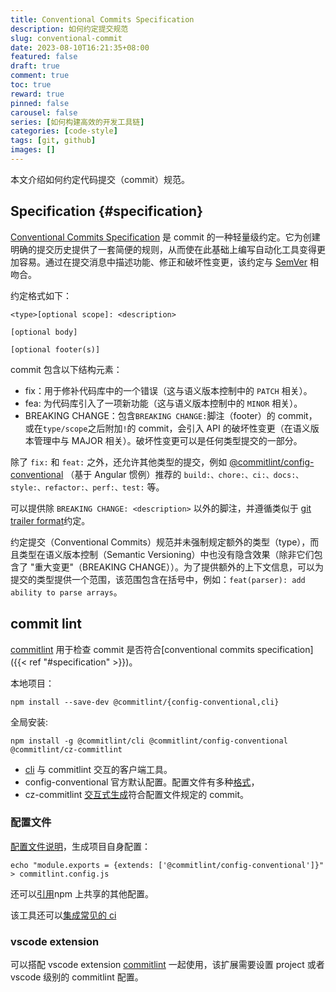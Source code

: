 ```yaml
---
title: Conventional Commits Specification
description: 如何约定提交规范
slug: conventional-commit
date: 2023-08-10T16:21:35+08:00
featured: false
draft: true
comment: true
toc: true
reward: true
pinned: false
carousel: false
series: [如何构建高效的开发工具链]
categories: [code-style]
tags: [git, github]
images: []
---
```


本文介绍如何约定代码提交（commit）规范。

<!--more-->

## Specification {#specification}

[Conventional Commits Specification](https://www.conventionalcommits.org/en/v1.0.0/) 是 commit 的一种轻量级约定。它为创建明确的提交历史提供了一套简便的规则，从而使在此基础上编写自动化工具变得更加容易。通过在提交消息中描述功能、修正和破坏性变更，该约定与 [SemVer](http://semver.org/) 相吻合。

约定格式如下：

```shell
<type>[optional scope]: <description>

[optional body]

[optional footer(s)]
```

commit 包含以下结构元素：

- fix：用于修补代码库中的一个错误（这与语义版本控制中的 `PATCH` 相关）。
- fea: 为代码库引入了一项新功能（这与语义版本控制中的 `MINOR` 相关）。
- BREAKING CHANGE：包含`BREAKING CHANGE:`脚注（footer）的 commit，或在`type/scope`之后附加`!`的 commit，会引入 API 的破坏性变更（在语义版本管理中与 MAJOR 相关）。破坏性变更可以是任何类型提交的一部分。

除了 `fix:` 和 `feat:` 之外，还允许其他类型的提交，例如 [@commitlint/config-conventional](https://github.com/conventional-changelog/commitlint/tree/master/%40commitlint/config-conventional) （基于 Angular 惯例）推荐的 `build:、chore:、ci:、docs:、style:、refactor:、perf:、test:` 等。

可以提供除 `BREAKING CHANGE: <description>` 以外的脚注，并遵循类似于 [git trailer format](https://git-scm.com/docs/git-interpret-trailers)约定。

约定提交（Conventional Commits）规范并未强制规定额外的类型（type），而且类型在语义版本控制（Semantic Versioning）中也没有隐含效果（除非它们包含了 "重大变更"（BREAKING CHANGE））。为了提供额外的上下文信息，可以为提交的类型提供一个范围，该范围包含在括号中，例如：`feat(parser): add ability to parse arrays`。

## commit lint

[commitlint](https://github.com/conventional-changelog/commitlint) 用于检查 commit 是否符合[conventional commits specification]({{< ref "#specification" >}})。

本地项目：

```shell
npm install --save-dev @commitlint/{config-conventional,cli}
```

全局安装:

```shell
npm install -g @commitlint/cli @commitlint/config-conventional @commitlint/cz-commitlint
```

- [cli](https://commitlint.js.org/#/reference-cli) 与 commitlint 交互的客户端工具。
- config-conventional 官方默认配置。配置文件有多种[格式](https://github.com/conventional-changelog/commitlint/tree/master#config)，
- cz-commitlint [交互式生成](https://commitlint.js.org/#/guides-use-prompt)符合配置文件规定的 commit。

### 配置文件

[配置文件说明](https://commitlint.js.org/#/reference-configuration)，生成项目自身配置：

```shell
echo "module.exports = {extends: ['@commitlint/config-conventional']}" > commitlint.config.js
```

还可以[引用](https://commitlint.js.org/#/concepts-shareable-config)npm 上共享的其他配置。

该工具还可以[集成常见的 ci](https://commitlint.js.org/#/guides-ci-setup)

### vscode extension

可以搭配 vscode extension [commitlint](https://marketplace.visualstudio.com/items?itemName=joshbolduc.commitlint) 一起使用，该扩展需要设置 project 或者 vscode 级别的 commitlint 配置。
